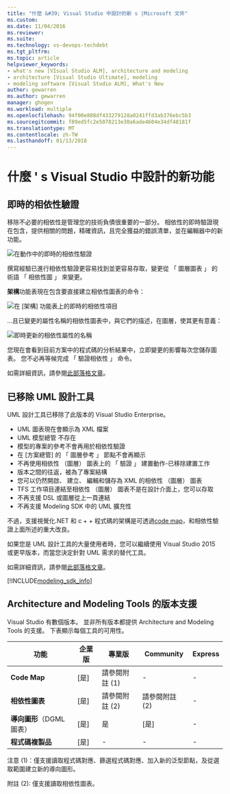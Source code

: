 ```yaml
---
title: "什麼 &#39; Visual Studio 中設計的新 s |Microsoft 文件"
ms.custom: 
ms.date: 11/04/2016
ms.reviewer: 
ms.suite: 
ms.technology: vs-devops-techdebt
ms.tgt_pltfrm: 
ms.topic: article
helpviewer_keywords:
- what's new [VIsual Studio ALM], architecture and modeling
- architecture [Visual Studio Ultimate], modeling
- modeling software [Visual Studio ALM], What's New
author: gewarren
ms.author: gewarren
manager: ghogen
ms.workload: multiple
ms.openlocfilehash: 94f00e808df433279128a0241ffd3ab376ebc5b3
ms.sourcegitcommit: f89ed5fc2e5078213e30a6ade4604e34df48181f
ms.translationtype: MT
ms.contentlocale: zh-TW
ms.lasthandoff: 01/13/2018
---
```

# <a name="what39s-new-for-design-in-visual-studio"></a>什麼 &#39; s Visual Studio 中設計的新功能

## <a name="live-dependency-validation"></a>即時的相依性驗證

移除不必要的相依性是管理您的技術負債很重要的一部分。
相依性的即時驗證現在包含，提供相關的問題，精確資訊，且完全獲益的錯誤清單，並在編輯器中的新功能。

![在動作中的即時的相依性驗證](media/dep-validation-whatsnew-01.png)

撰寫經驗已進行相依性驗證更容易找到並更容易存取，變更從 「 圖層圖表 」 的術語 「 相依性圖 」 來變更。

**架構**功能表現在包含要直接建立相依性圖表的命令：

![在 [架構] 功能表上的即時的相依性項目](media/dep-validation-whatsnew-02.png)

...且已變更的屬性名稱的相依性圖表中，與它們的描述，在圖層，使其更有意義：

![即時更新的相依性屬性的名稱](media/dep-validation-whatsnew-03.png)

您現在會看到目前方案中的程式碼的分析結果中，立即變更的影響每次您儲存圖表。 您不必再等候完成 「 驗證相依性 」 命令。

如需詳細資訊，請參閱[此部落格文章](https://blogs.msdn.microsoft.com/visualstudioalm/2016/10/07/live-architecture-dependency-validation-in-visual-studio-15-preview-5/)。 
 
## <a name="uml-designers-have-been-removed"></a>已移除 UML 設計工具

UML 設計工具已移除了此版本的 Visual Studio Enterprise。

* UML 圖表現在會顯示為 XML 檔案
* UML 模型總管 不存在
* 模型的專案的參考不會再用於相依性驗證
* 在 [方案總管] 的 「 圖層參考 」 節點不會再顯示
* 不再使用相依性 （圖層） 圖表上的 「 驗證 」 建置動作-已移除建置工作 
* 版本之間的往返，被為了專案結構
* 您可以仍然開啟、 建立、 編輯和儲存為 XML 的相依性 （圖層） 圖表
* TFS 工作項目連結至相依性 （圖層） 圖表不是在設計介面上，您可以存取
* 不再支援 DSL 或圖層從上一頁連結 
* 不再支援 Modeling SDK 中的 UML 擴充性

不過，支援視覺化.NET 和 c + + 程式碼的架構是可透過[code map](map-dependencies-across-your-solutions.md)，和相依性驗證上面所述的重大改良。

如果您是 UML 設計工具的大量使用者時，您可以繼續使用 Visual Studio 2015 或更早版本，而當您決定針對 UML 需求的替代工具。

如需詳細資訊，請參閱[此部落格文章](https://blogs.msdn.microsoft.com/visualstudioalm/2016/10/14/uml-designers-have-been-removed-layer-designer-now-supports-live-architectural-analysis/)。 

[!INCLUDE[modeling_sdk_info](includes/modeling_sdk_info.md)]

<a name="VersionSupport"></a>
##  <a name="version-support-for-architecture-and-modeling-tools"></a>Architecture and Modeling Tools 的版本支援  

Visual Studio 有數個版本。 並非所有版本都提供 Architecture and Modeling Tools 的支援。 下表顯示每個工具的可用性。  
  
|**功能**|**企業版**|**專業版**|**Community**|**Express**|  
|-----------------|--------------------|----------------------|-------------------|-----------------|  
|**Code Map**|[是]|請參閱附註 (1)|-|-|  
|**相依性圖表**|[是]|請參閱附註 (2)|請參閱附註 (2)|-|  
|**導向圖形**（DGML 圖表）|[是]|是|[是]|-|  
|**程式碼複製品**|[是]|-|-|-|  
  
注意 (1)：僅支援讀取程式碼對應、篩選程式碼對應、加入新的泛型節點，及從選取範圍建立新的導向圖形。

附註 (2): 僅支援讀取相依性圖表。
